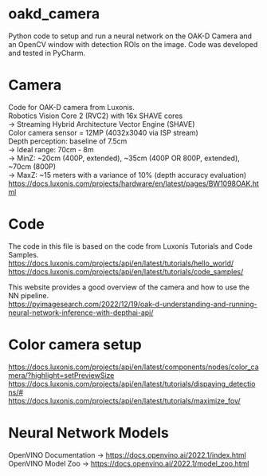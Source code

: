 # oakd_camera
Python code to setup and run a neural network on the OAK-D Camera and an OpenCV window with detection ROIs on the image. Code was developed and tested in PyCharm.

# Camera
Code for OAK-D camera from Luxonis.  
Robotics Vision Core 2 (RVC2) with 16x SHAVE cores  
 -> Streaming Hybrid Architecture Vector Engine (SHAVE)  
Color camera sensor = 12MP (4032x3040 via ISP stream)  
Depth perception: baseline of 7.5cm  
 -> Ideal range: 70cm - 8m  
 -> MinZ: ~20cm (400P, extended), ~35cm (400P OR 800P, extended), ~70cm (800P)  
 -> MaxZ: ~15 meters with a variance of 10% (depth accuracy evaluation)  
https://docs.luxonis.com/projects/hardware/en/latest/pages/BW1098OAK.html  

# Code  
The code in this file is based on the code from Luxonis Tutorials and Code Samples.  
https://docs.luxonis.com/projects/api/en/latest/tutorials/hello_world/  
https://docs.luxonis.com/projects/api/en/latest/tutorials/code_samples/  

This website provides a good overview of the camera and how to use the NN pipeline.  
https://pyimagesearch.com/2022/12/19/oak-d-understanding-and-running-neural-network-inference-with-depthai-api/  

# Color camera setup  
https://docs.luxonis.com/projects/api/en/latest/components/nodes/color_camera/?highlight=setPreviewSize  
https://docs.luxonis.com/projects/api/en/latest/tutorials/dispaying_detections/#  
https://docs.luxonis.com/projects/api/en/latest/tutorials/maximize_fov/  

# Neural Network Models  
OpenVINO Documentation -> https://docs.openvino.ai/2022.1/index.html  
OpenVINO Model Zoo -> https://docs.openvino.ai/2022.1/model_zoo.html  
